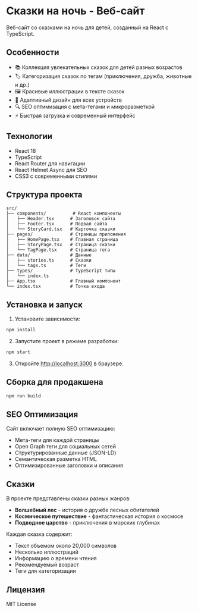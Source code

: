 # Сказки на ночь - Веб-сайт

Веб-сайт со сказками на ночь для детей, созданный на React с TypeScript.

## Особенности

- 📚 Коллекция увлекательных сказок для детей разных возрастов
- 🏷️ Категоризация сказок по тегам (приключения, дружба, животные и др.)
- 🖼️ Красивые иллюстрации в тексте сказок
- 📱 Адаптивный дизайн для всех устройств
- 🔍 SEO оптимизация с мета-тегами и микроразметкой
- ⚡ Быстрая загрузка и современный интерфейс

## Технологии

- React 18
- TypeScript
- React Router для навигации
- React Helmet Async для SEO
- CSS3 с современными стилями

## Структура проекта

```
src/
├── components/          # React компоненты
│   ├── Header.tsx      # Заголовок сайта
│   ├── Footer.tsx      # Подвал сайта
│   └── StoryCard.tsx   # Карточка сказки
├── pages/              # Страницы приложения
│   ├── HomePage.tsx    # Главная страница
│   ├── StoryPage.tsx   # Страница сказки
│   └── TagPage.tsx     # Страница тега
├── data/               # Данные
│   ├── stories.ts      # Сказки
│   └── tags.ts         # Теги
├── types/              # TypeScript типы
│   └── index.ts
├── App.tsx             # Главный компонент
└── index.tsx           # Точка входа
```

## Установка и запуск

1. Установите зависимости:
```bash
npm install
```

2. Запустите проект в режиме разработки:
```bash
npm start
```

3. Откройте [http://localhost:3000](http://localhost:3000) в браузере.

## Сборка для продакшена

```bash
npm run build
```

## SEO Оптимизация

Сайт включает полную SEO оптимизацию:

- Мета-теги для каждой страницы
- Open Graph теги для социальных сетей
- Структурированные данные (JSON-LD)
- Семантическая разметка HTML
- Оптимизированные заголовки и описания

## Сказки

В проекте представлены сказки разных жанров:

- **Волшебный лес** - история о дружбе лесных обитателей
- **Космическое путешествие** - фантастическая история о космосе
- **Подводное царство** - приключения в морских глубинах

Каждая сказка содержит:
- Текст объемом около 20,000 символов
- Несколько иллюстраций
- Информацию о времени чтения
- Рекомендуемый возраст
- Теги для категоризации

## Лицензия

MIT License 